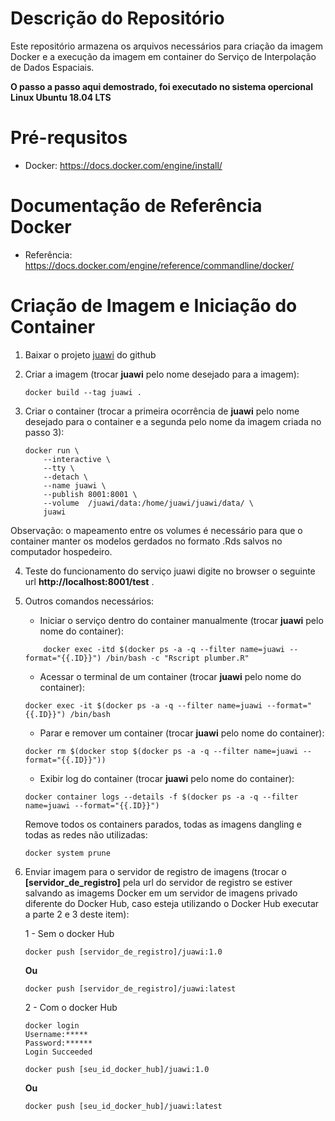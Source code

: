 # Descrição do Repositório

Este repositório armazena os arquivos necessários para criação da imagem Docker e a execução da imagem em container do Serviço de Interpolação de Dados Espaciais.

**O passo a passo aqui demostrado, foi executado no sistema opercional Linux Ubuntu 18.04 LTS**

# Pré-requsitos

* Docker: https://docs.docker.com/engine/install/

# Documentação de Referência Docker

* Referência: https://docs.docker.com/engine/reference/commandline/docker/

# Criação de Imagem e Iniciação do Container


1) Baixar o projeto [juawi](https://github.com/jualabs/juawi) do github


2) Criar a imagem (trocar **juawi** pelo nome desejado para a imagem):

	```
    docker build --tag juawi .
    ```

3) Criar o container (trocar a primeira ocorrência de **juawi** pelo nome desejado para o container e a segunda pelo nome da imagem criada no passo 3):

	```
	docker run \
		--interactive \
		--tty \
		--detach \
		--name juawi \
		--publish 8001:8001 \
		--volume  /juawi/data:/home/juawi/juawi/data/ \
		juawi
    ```

Observação: o mapeamento entre os volumes é necessário para que o container manter os modelos gerdados no formato .Rds salvos no computador hospedeiro.

4) Teste do funcionamento do serviço juawi digite no browser o seguinte url **http://localhost:8001/test** .

5) Outros comandos necessários:

    * Iniciar o serviço dentro do container manualmente (trocar **juawi** pelo nome do container):
	
	```
        docker exec -itd $(docker ps -a -q --filter name=juawi --format="{{.ID}}") /bin/bash -c "Rscript plumber.R" 
	```

    * Acessar o terminal de um container (trocar **juawi** pelo nome do container):

	```
    docker exec -it $(docker ps -a -q --filter name=juawi --format="{{.ID}}") /bin/bash
    ```

    * Parar e remover um container (trocar **juawi** pelo nome do container):

	```
    docker rm $(docker stop $(docker ps -a -q --filter name=juawi --format="{{.ID}}"))
	```
	
    * Exibir log do container (trocar **juawi** pelo nome do container):

    ```
    docker container logs --details -f $(docker ps -a -q --filter name=juawi --format="{{.ID}}")
    ```

    Remove todos os containers parados, todas as imagens dangling e todas as redes não utilizadas:
    ```
    docker system prune
	```

6) Enviar imagem para o servidor de registro de imagens (trocar o **[servidor_de_registro]** pela url do servidor de registro se estiver salvando as imagems Docker em um servidor de imagens privado diferente do Docker Hub, caso esteja utilizando o Docker Hub executar a parte 2 e 3 deste item):

	1 - Sem o docker Hub
	```
	docker push [servidor_de_registro]/juawi:1.0
	```
	**Ou**
	```
	docker push [servidor_de_registro]/juawi:latest
	```

	2 - Com o docker Hub 
	```
	docker login
	Username:*****
	Password:******
	Login Succeeded
	```
	```
	docker push [seu_id_docker_hub]/juawi:1.0
	```
	**Ou**
	```
	docker push [seu_id_docker_hub]/juawi:latest
	```


